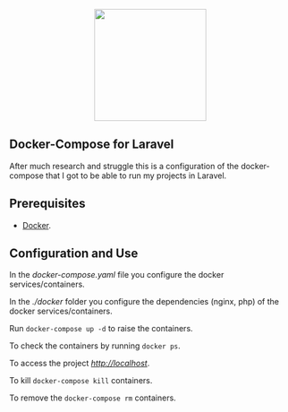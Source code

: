 <p align="center"><img width="200" src="https://mjawaid.files.wordpress.com/2017/03/laradock.png?w=820&h=312&crop=1"></p>

## Docker-Compose for Laravel

After much research and struggle this is a configuration of the docker-compose that I got to be able to run my projects in Laravel.

## Prerequisites

- [Docker](https://www.docker.com/).

## Configuration and Use

In the *docker-compose.yaml* file you configure the docker services/containers.

In the *./docker* folder you configure the dependencies (nginx, php) of the docker services/containers.

Run `docker-compose up -d` to raise the containers.

To check the containers by running `docker ps`.

To access the project *[http://localhost](http://localhost)*.

To kill `docker-compose kill` containers.

To remove the `docker-compose rm` containers.
